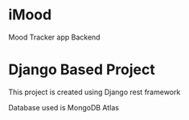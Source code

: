 # iMood
Mood Tracker app Backend

# Django Based Project
This project is created using Django rest framework 

Database used is MongoDB Atlas

